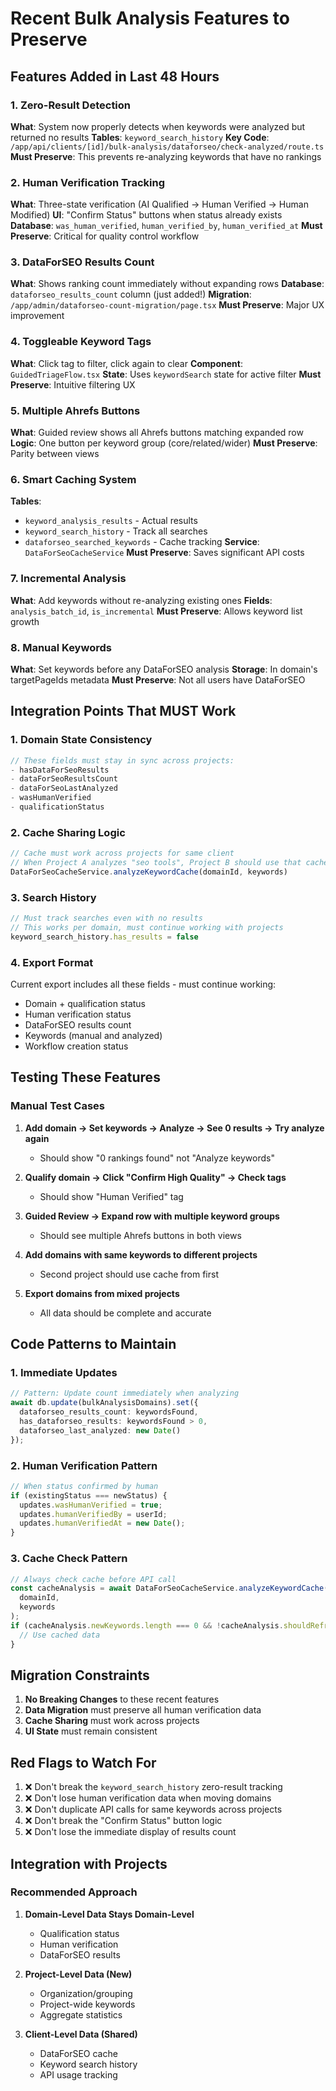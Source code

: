 # Recent Bulk Analysis Features to Preserve

## Features Added in Last 48 Hours

### 1. Zero-Result Detection
**What**: System now properly detects when keywords were analyzed but returned no results
**Tables**: `keyword_search_history` 
**Key Code**: `/app/api/clients/[id]/bulk-analysis/dataforseo/check-analyzed/route.ts`
**Must Preserve**: This prevents re-analyzing keywords that have no rankings

### 2. Human Verification Tracking  
**What**: Three-state verification (AI Qualified → Human Verified → Human Modified)
**UI**: "Confirm Status" buttons when status already exists
**Database**: `was_human_verified`, `human_verified_by`, `human_verified_at`
**Must Preserve**: Critical for quality control workflow

### 3. DataForSEO Results Count
**What**: Shows ranking count immediately without expanding rows
**Database**: `dataforseo_results_count` column (just added!)
**Migration**: `/app/admin/dataforseo-count-migration/page.tsx`
**Must Preserve**: Major UX improvement

### 4. Toggleable Keyword Tags
**What**: Click tag to filter, click again to clear
**Component**: `GuidedTriageFlow.tsx`
**State**: Uses `keywordSearch` state for active filter
**Must Preserve**: Intuitive filtering UX

### 5. Multiple Ahrefs Buttons
**What**: Guided review shows all Ahrefs buttons matching expanded row
**Logic**: One button per keyword group (core/related/wider)
**Must Preserve**: Parity between views

### 6. Smart Caching System
**Tables**: 
- `keyword_analysis_results` - Actual results
- `keyword_search_history` - Track all searches
- `dataforseo_searched_keywords` - Cache tracking
**Service**: `DataForSeoCacheService`
**Must Preserve**: Saves significant API costs

### 7. Incremental Analysis
**What**: Add keywords without re-analyzing existing ones
**Fields**: `analysis_batch_id`, `is_incremental`
**Must Preserve**: Allows keyword list growth

### 8. Manual Keywords
**What**: Set keywords before any DataForSEO analysis
**Storage**: In domain's targetPageIds metadata
**Must Preserve**: Not all users have DataForSEO

## Integration Points That MUST Work

### 1. Domain State Consistency
```typescript
// These fields must stay in sync across projects:
- hasDataForSeoResults
- dataForSeoResultsCount  
- dataForSeoLastAnalyzed
- wasHumanVerified
- qualificationStatus
```

### 2. Cache Sharing Logic
```typescript
// Cache must work across projects for same client
// When Project A analyzes "seo tools", Project B should use that cache
DataForSeoCacheService.analyzeKeywordCache(domainId, keywords)
```

### 3. Search History
```typescript
// Must track searches even with no results
// This works per domain, must continue working with projects
keyword_search_history.has_results = false
```

### 4. Export Format
Current export includes all these fields - must continue working:
- Domain + qualification status
- Human verification status
- DataForSEO results count
- Keywords (manual and analyzed)
- Workflow creation status

## Testing These Features

### Manual Test Cases
1. **Add domain → Set keywords → Analyze → See 0 results → Try analyze again**
   - Should show "0 rankings found" not "Analyze keywords"

2. **Qualify domain → Click "Confirm High Quality" → Check tags**
   - Should show "Human Verified" tag

3. **Guided Review → Expand row with multiple keyword groups**
   - Should see multiple Ahrefs buttons in both views

4. **Add domains with same keywords to different projects**
   - Second project should use cache from first

5. **Export domains from mixed projects**
   - All data should be complete and accurate

## Code Patterns to Maintain

### 1. Immediate Updates
```typescript
// Pattern: Update count immediately when analyzing
await db.update(bulkAnalysisDomains).set({
  dataforseo_results_count: keywordsFound,
  has_dataforseo_results: keywordsFound > 0,
  dataforseo_last_analyzed: new Date()
});
```

### 2. Human Verification Pattern
```typescript
// When status confirmed by human
if (existingStatus === newStatus) {
  updates.wasHumanVerified = true;
  updates.humanVerifiedBy = userId;
  updates.humanVerifiedAt = new Date();
}
```

### 3. Cache Check Pattern
```typescript
// Always check cache before API call
const cacheAnalysis = await DataForSeoCacheService.analyzeKeywordCache(
  domainId,
  keywords
);
if (cacheAnalysis.newKeywords.length === 0 && !cacheAnalysis.shouldRefreshAll) {
  // Use cached data
}
```

## Migration Constraints

1. **No Breaking Changes** to these recent features
2. **Data Migration** must preserve all human verification data
3. **Cache Sharing** must work across projects
4. **UI State** must remain consistent

## Red Flags to Watch For

1. ❌ Don't break the `keyword_search_history` zero-result tracking
2. ❌ Don't lose human verification data when moving domains
3. ❌ Don't duplicate API calls for same keywords across projects
4. ❌ Don't break the "Confirm Status" button logic
5. ❌ Don't lose the immediate display of results count

## Integration with Projects

### Recommended Approach
1. **Domain-Level Data Stays Domain-Level**
   - Qualification status
   - Human verification
   - DataForSEO results
   
2. **Project-Level Data (New)**
   - Organization/grouping
   - Project-wide keywords
   - Aggregate statistics
   
3. **Client-Level Data (Shared)**
   - DataForSEO cache
   - Keyword search history
   - API usage tracking
